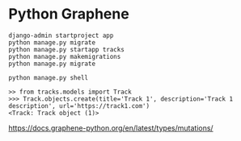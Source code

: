 # Python Graphene

```shell script
django-admin startproject app
python manage.py migrate
python manage.py startapp tracks
python manage.py makemigrations
python manage.py migrate

```

```shell script
python manage.py shell

>> from tracks.models import Track
>>> Track.objects.create(title='Track 1', description='Track 1 description', url='https://track1.com')
<Track: Track object (1)>
```


https://docs.graphene-python.org/en/latest/types/mutations/